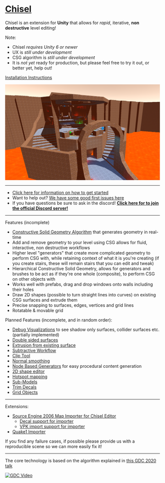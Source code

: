 # [Chisel](https://github.com/RadicalCSG/Chisel)

Chisel is an extension for **Unity** that allows for _rapid_, iterative, **non destructive** level editing!

Note:
- Chisel *requires Unity 6 or newer*
- UX is *still under development*
- CSG algorithm is *still under development*
- It is *not yet* ready for production, but please feel free to try it out, or better yet, help out!

[Installation Instructions](INSTALLATION.md)

![Example](Documentation~/Images/chisel_example.png)

---
* [Click here for information on how to get started](GETTING_STARTED.md)
* Want to help out? [We have some good first issues here](https://github.com/RadicalCSG/Chisel/labels/good%20first%20issue)
* If you have questions be sure to ask in the discord! **[Click here for to join the official Discord server!](https://discord.gg/zttNkPQ)**
---

Features (incomplete)
* [Constructive Solid Geometry Algorithm](http://www.youtube.com/watch?v=Iqmg4gblreo) that generates geometry in real-time
* Add and remove geometry to your level using CSG allows for fluid, interactive, non destructive workflows
* Higher level "generators" that create more complicated geometry to perform CSG with, while retaining context of what it is you're creating (if you create stairs, these will remain stairs that you can edit and tweak)
* Hierarchical Constructive Solid Geometry, allows for generators and brushes to be act as if they're one whole (composite), to perform CSG on other objects with
* Works well with prefabs, drag and drop windows onto walls including their holes
* Draw 2D shapes (possible to turn straight lines into curves) on existing CSG surfaces and extrude them
* Precise snapping to surfaces, edges, vertices and grid lines
* Rotatable & movable grid

Planned Features (incomplete, and in random order):
* [Debug Visualizations](https://github.com/RadicalCSG/Chisel.Prototype/issues/118) to see shadow only surfaces, collider surfaces etc.  (partially implemented)
* [Double sided surfaces](https://github.com/RadicalCSG/Chisel.Prototype/issues/226)
* [Extrusion from existing surface](https://github.com/RadicalCSG/Chisel.Prototype/issues/19)
* [Subtractive Workflow](https://github.com/RadicalCSG/Chisel.Prototype/issues/14)
* [Clip Tool](https://github.com/RadicalCSG/Chisel.Prototype/issues/15)
* [Normal smoothing](https://github.com/RadicalCSG/Chisel.Prototype/issues/184)
* [Node Based Generators](https://github.com/RadicalCSG/Chisel.Prototype/issues/94) for easy procedural content generation
* [2D shape editor](https://github.com/RadicalCSG/Chisel.Prototype/issues/260)
* [Hotspot mapping](https://github.com/RadicalCSG/Chisel.Prototype/issues/173)
* [Sub-Models](https://github.com/RadicalCSG/Chisel.Prototype/issues/259)
* [Trim Decals](https://github.com/RadicalCSG/Chisel.Prototype/issues/117)
* [Grid Objects](https://github.com/RadicalCSG/Chisel.Prototype/issues/121)

---
Extensions:
* [Source Engine 2006 Map Importer for Chisel Editor]( https://github.com/Henry00IS/Chisel.Import.Source)
  * [Decal support for importer](https://github.com/Henry00IS/Chisel.Decals)
  * [VPK import support for importer](https://github.com/nukeandbeans/com.chisel.import.source.vpktools)
* [Quake1 Importer](https://github.com/Quixotic7/Chisel.Import.Quake1)

If you find any failure cases, if possible please provide us with a reproducible scene so we can more easily fix it!

---
The core technology is based on the algorithm explained in [this GDC 2020 talk](http://www.youtube.com/watch?v=Iqmg4gblreo)

[![GDC Video](http://img.youtube.com/vi/Iqmg4gblreo/0.jpg)](http://www.youtube.com/watch?v=Iqmg4gblreo "Geometry in Milliseconds: Real-Time Constructive Solid Geometry")
